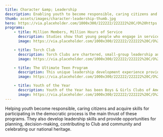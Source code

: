 ```yaml
---
title: Character &amp; Leadership
description: Enabling youth to become responsible, caring citizens and develop leadership skills and gain opportunities for planning, decision-making, contributing to their Club and community.
thumb: assets/images/character-leadership-thumb.jpg
hero: https://via.placeholder.com/1000x300/222222/222222%20C/O%20https://placeholder.com/
programs:
    - title: Million Members, Million Hours of Service
      description: Studies show that young people who engage in service do better in school, maintain positive relationships with adults and avoid risky behaviors. BGCA's Million Members, Million Hours of Service efforts will help Boys & Girls Clubs increase the number of youth participating in volunteer and service projects to 1 million members each donating at least one hour of service in a single year.
      image: https://via.placeholder.com/1000x300/222222/222222%20C/O%20https://placeholder.com/

    - title: Torch Club
      description: Torch Clubs are chartered, small-group leadership and service clubs for boys and girls ages 11 to 13. A Torch Club is a powerful vehicle through which Club staff can help meet the special character development needs of younger adolescents at a critical stage in their life.
      image: https://via.placeholder.com/1000x300/222222/222222%20C/O%20https://placeholder.com/

    - title: The Ultimate Teen Program
      description: This unique leadership development experience provides opportunities for young people ages 14 to 18. Club teens participate, both in and out of the Club, in activities in three focus areas&colon; academic success, career preparation and community service. With the guidance of an adult advisor, [Keystone Clubs]() aim to have a positive impact on members, the Club and their community.
      image: https://via.placeholder.com/1000x300/222222/222222%20C/O%20https://placeholder.com/

    - title: Youth of the Year
      description: Youth of the Year has been Boys & Girls Clubs of America’s premier recognition program, celebrating the extraordinary achievements of Club teens. Club members who earn the youth of the Year title embody the values of leadership service; academic excellence; and healthy lifestyles.
      image: https://via.placeholder.com/1000x300/222222/222222%20C/O%20https://placeholder.com/
---
```


Helping youth become responsible, caring citizens and acquire skills for participating in the democratic process is the main thrust of these programs. They also develop leadership skills and provide opportunities for planning, decision-making, contributing to Club and community and celebrating our national heritage.
